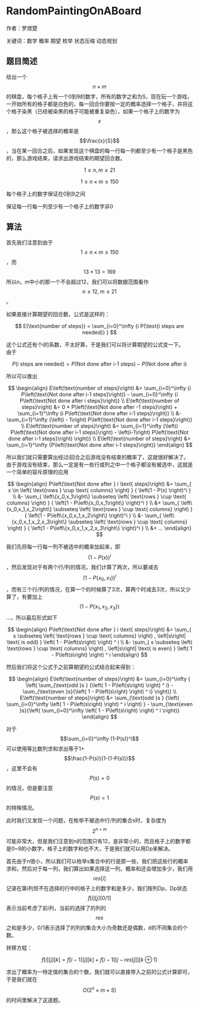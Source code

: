 # RandomPaintingOnABoard

作者：罗煜楚

关键词：数学 概率 期望 枚举 状态压缩 动态规划

## 题目简述

给出一个$$n\times m$$的棋盘，每个格子上有一个0到9的数字，所有的数字之和为S，现在玩一个游戏，一开始所有的格子都是白色的，每一回合你要按一定的概率选择一个格子，并将这个格子染黑（已经被染黑的格子可能被重复染色），如果一个格子上的数字为$$x$$，那么这个格子被选择的概率是$$\frac{x}{S}$$，当在某一回合之后，如果发现这个棋盘的每一行每一列都至少有一个格子是黑色的，那么游戏结束，请求出游戏结束的期望回合数。

$$1 \leqslant n,m \leqslant 21$$

$$1 \leqslant n \times m \leqslant 150$$

每个格子上的数字保证在0到9之间

保证每一行每一列至少有一个格子上的数字非0

## 算法

首先我们注意到由于$$1 \leqslant n \times m \leqslant 150$$，而$$13 \times 13 = 169$$所以n，m中小的那一个不会超过12，我们可以将数据范围看作$$n \leqslant 12, m \leqslant 21$$。

如果直接计算期望的回合数，公式是这样的：


$$
E(\text{number of steps}) = \sum_{i=0}^\infty {i P(\text{i steps are needed}) }
$$


这个公式还有个i的系数，不太好算，于是我们可以将计算期望的公式变一下。  
由于


$$
P\left(\text{i steps are needed}\right) = P\left(\text{Not done after i-1 steps}\right) - P\left(\text{Not done after i}\right)
$$


所以可以推出


$$
\begin{align} E\left(\text{number of steps}\right) &= \sum_{i=0}^\infty {i P\left(\text{Not done after i-1 steps}\right)} - \sum_{i=0}^\infty {i P\left(\text{Not done after i steps}\right)} \\ E\left(\text{number of steps}\right) &= 0 * P\left(\text{Not done after -1 steps}\right) + \sum_{i=1}^\infty {i P\left(\text{Not done after i-1 steps}\right)} \\ &- \sum_{i=1}^\infty {\left(i - 1\right) P\left(\text{Not done after i-1 steps}\right)} \\ E\left(\text{number of steps}\right) &= \sum_{i=1}^\infty {\left(i P\left(\text{Not done after i-1 steps}\right) - \left(i-1\right) P\left(\text{Not done after i-1 steps}\right) \right)} \\ E\left(\text{number of steps}\right) &= \sum_{i=1}^\infty {P\left(\text{Not done after i-1 steps}\right)} \end{align}
$$


所以我们就只需要算出经过i回合之后游戏没有结束的概率了，这就很好解决了。由于游戏没有结束，那么一定是有一些行或列之中一个格子都没有被选中，这就是一个简单的容斥原理的应用


$$
\begin{align} P\left(\text{Not done after } i \text{ steps}\right) &= \sum_{ x \in \left( \text{rows } \cup \text{ columns} \right) } { \left(1 - P(x) \right)^i } \\ &- \sum_{ \left\{x_0,x_1\right\} \subseteq \left( \text{rows } \cup \text{ columns} \right) } { \left(1 - P\left\{x_0,x_1\right\} \right)^i } \\ &+ \sum_{ \left\{x_0,x_1,x_2\right\} \subseteq \left( \text{rows } \cup \text{ columns} \right) } { \left(1 - P\left\{x_0,x_1,x_2\right\} \right)^i } \\ &- \sum_{ \left\{x_0,x_1,x_2,x_3\right\} \subseteq \left( \text{rows } \cup \text{ columns} \right) } { \left(1 - P\left\{x_0,x_1,x_2,x_3\right\} \right)^i } \\ &+ ... \end{align}
$$


我们先将每一行每一列不被选中的概率加起来，即$$(1-P(x))^i$$，然后发现对于有两个行/列的情况，我们计算了两次，所以要减去$$(1-P \left\{ x_{0}, x_{1} \right\} )^i$$，而有三个行/列的情况，在算一个的时候算了3次，算两个时减去3次，所以又少算了，有要加上$$(1-P \left \{ x_1, x_2, x_3 \right \})$$...，所以最后形式如下


$$
\begin{align} P\left(\text{Not done after } i \text{ steps}\right) &= \sum_{ s \subseteq \left( \text{rows } \cup \text{ columns} \right) , \left|s\right| \text{ is odd} } \left( 1 - P\left(s\right) \right) ^ i \\ &- \sum_{ s \subseteq \left( \text{rows } \cup \text{ columns} \right) , \left|s\right| \text{ is even} } \left( 1 - P\left(s\right) \right) ^ i \end{align}
$$


然后我们将这个公式于之前算期望的公式结合起来得到：


$$
\begin{align} E\left(\text{number of steps}\right) &= \sum_{i=0}^\infty { \left( \sum_{\text{odd }s } {\left( 1 - P\left(s\right) \right) ^ i} - \sum_{\text{even }s}{\left( 1 - P\left(s\right) \right) ^ i} \right)} \\ E\left(\text{number of steps}\right) &= \sum_{\text{odd }s } {\left( \sum_{i=0}^\infty \left( 1 - P\left(s\right) \right) ^ i \right) } - \sum_{\text{even }s}{\left( \sum_{i=0}^\infty \left( 1 - P\left(s\right) \right) ^ i \right)} \end{align}
$$


对于$$\sum_{i=0}^\infty (1-P(s))^i$$可以使用等比数列求和求出等于1+$$\frac{1-P(s)}{1-(1-P(s))}$$，这里不会有$$P(s)=0$$的情况，但是要注意$$P(s)=1$$的特殊情况。

此时我们又发现一个问题，在枚举不被选中行/列的集合s时，复杂度为$$2^{n+m}$$可能非常大，但是我们注意到n的范围只有12，是非常小的，而且格子上的数字都是0~9的小数字，格子上的数字和也不大，于是我们就可以用Dp来解决。

首先由于n很小，所以我们可以枚举s集合中的行是那一些，我们把这些行的概率求和，然后对于每一列，我们算出如果选择这一列，概率和还会增加多少，我们用$$res[i]$$记录在第i列但不在选择的行中的格子上的数字和是多少，我们按列Dp，Dp状态$$f[i][j][0/1]$$表示当前考虑了前i列，当前的选择了的列的$$res$$之和是多少，0/1表示选择了的列的集合大小为奇数还是偶数，d的不同集合的个数。

转移方程：


$$
f[i][j][k] = f[i-1][j][k] + f[i-1][j-res[j]][k \oplus 1]
$$


求出了概率为一特定值的集合的个数，我们就可以直接带入之前的公式计算即可，于是我们就在$$O(2^{n} \times m \times S)$$的时间里解决了这道题。


